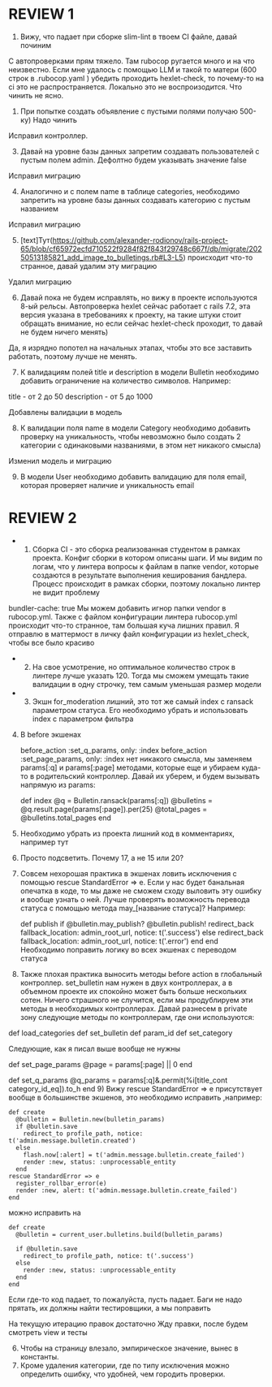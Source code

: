 # REVIEW 1

1. Вижу, что падает при сборке slim-lint в твоем CI файле, давай починим

  С автопроверками прям тяжело. Там rubocop ругается много и на что неизвестно. Если мне удалось с помощью LLM и такой то матери (600 строк в .rubocop.yaml ) убедить проходить hexlet-check, то почему-то на ci это не распространяется. Локально это не воспроизодится. Что чинить не ясно.

1. При попытке создать объявление с пустыми полями получаю 500-ку) Надо чинить

  Исправил контроллер.

3. Давай на уровне базы данных запретим создавать пользователей с пустым полем admin. Дефолтно будем указывать значение false

  Исправил миграцию

4. Аналогично и с полем name в таблице categories, необходимо запретить на уровне базы данных создавать категорию с пустым названием

  Исправил миграцию

5. [text]Тут(https://github.com/alexander-rodionov/rails-project-65/blob/cf65972ecfd710522f9284f82f843f29748c667f/db/migrate/20250513185821_add_image_to_bulletings.rb#L3-L5) происходит что-то странное, давай удалим эту миграцию

  Удалил миграцию

6. Давай пока не будем исправлять, но вижу в проекте используются 8-ый рельсы. Автопроверка hexlet сейчас работает с rails 7.2, эта версия указана в требованиях к проекту, на такие штуки стоит обращать внимание, но если сейчас hexlet-check проходит, то давай не будем ничего менять)

  Да, я изрядно попотел на начальных этапах, чтобы это все заставить работать, поэтому лучше не менять.

7. К валидациям полей title и description в модели Bulletin необходимо добавить ограничение на количество символов. Например:

title - от 2 до 50
description - от 5 до 1000

  Добавлены валидации в модель

8. К валидации поля name в модели Category необходимо добавить проверку на уникальность, чтобы невозможно было создать 2 категории с одинаковыми названиями, в этом нет никакого смысла)

  Изменил модель и миграцию


9. В модели User необходимо добавить валидацию для поля email, которая проверяет наличие и уникальность email



# REVIEW 2

+ 1) Cборка CI - это сборка реализованная студентом в рамках проекта. Конфиг сборки в котором описаны шаги. И мы видим по логам, что у линтера вопросы к файлам в папке vendor, которые создаются в результате выполнения кеширования бандлера. Процесс происходит в рамках сборки, поэтому локально линтер не видит проблему

bundler-cache: true
Мы можем добавить игнор папки vendor в rubocop.yml. Также с файлом конфигурации линтера rubocop.yml происходит что-то странное, там большая куча лишних правил. Я отправлю в маттермост в личку файл конфигурации из hexlet_check, чтобы все было красиво

+ 2) На свое усмотрение, но оптимальное количество строк в линтере лучше указать 120. Тогда мы сможем умещать такие валидации в одну строчку, тем самым уменьшая размер модели

+ 3) Экшн for_moderation лишний, это тот же самый index с ransack параметром статуса. Его необходимо убрать и использовать index с параметром фильтра

4) В before экшенах

    before_action :set_q_params, only: :index
    before_action :set_page_params, only: :index
нет никакого смысла, мы заменяем params[:q] и params[:page] методами, которые еще и убираем куда-то в родительский контроллер. Давай их уберем, и будем вызывать напрямую из params:

      def index
        @q = Bulletin.ransack(params[:q])
        @bulletins = @q.result.page(params[:page]).per(25)
        @total_pages = @bulletins.total_pages
      end
5) Необходимо убрать из проекта лишний код в комментариях, например тут

6) Просто подсветить. Почему 17, а не 15 или 20?

7) Совсем нехорошая практика в экшенах ловить исключения с помощью rescue StandardError => e. Если у нас будет банальная опечатка в коде, то мы даже не сможем сходу выловить эту ошибку и вообще узнать о ней. Лучше проверять возможность перевода статуса с помощью метода may_[название статуса]? Например:

      def publish
        if @bulletin.may_publish?
          @bulletin.publish!
          redirect_back fallback_location: admin_root_url, notice: t('.success')
        else
          redirect_back fallback_location: admin_root_url, notice: t('.error')
        end
      end
Необходимо поправить логику во всех экшенах с переводом статуса

8) Также плохая практика выносить методы before action в глобальный контроллер. set_bulletin нам нужен в двух контроллерах, а в объемном проекте их спокойно может быть больше нескольких сотен. Ничего страшного не случится, если мы продублируем эти методы в необходимых контроллерах. Давай разнесем в private зону следующие методы по контроллерам, где они используются:

  def load_categories
  def set_bulletin
  def param_id
  def set_category

Следующие, как я писал выше вообще не нужны

  def set_page_params
    @page = params[:page] || 0
  end

  def set_q_params
    @q_params = params[:q]&.permit(%i[title_cont category_id_eq]).to_h
  end
9) Вижу rescue StandardError => e присутствует вообще в большинстве экшенов, это необходимо исправить ,например:

    def create
      @bulletin = Bulletin.new(bulletin_params)
      if @bulletin.save
        redirect_to profile_path, notice: t('admin.message.bulletin.created')
      else
        flash.now[:alert] = t('admin.message.bulletin.create_failed')
        render :new, status: :unprocessable_entity
      end
    rescue StandardError => e
      register_rollbar_error(e)
      render :new, alert: t('admin.message.bulletin.create_failed')
    end

можно исправить на

    def create
      @bulletin = current_user.bulletins.build(bulletin_params)

      if @bulletin.save
        redirect_to profile_path, notice: t('.success')
      else
        render :new, status: :unprocessable_entity
      end
    end

Если где-то код падает, то пожалуйста, пусть падает. Баги не надо прятать, их должны найти тестировщики, а мы поправить

На текущую итерацию правок достаточно Жду правки, после будем смотреть view и тесты



6) Чтобы на страницу влезало, эмпирическое значение, вынес в константы.
9) Кроме удаления категории, где по типу исключения можно определить ошибку, что удобней, чем городить проверки.